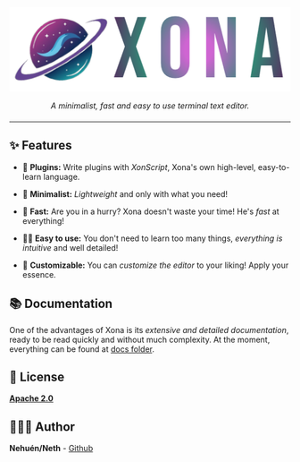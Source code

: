 <div align="center">

<img src="./public/banner.png" />

_A minimalist, fast and easy to use terminal text editor._

</div>

<hr style="margin-top: 20px;"/>

<div style="margin-top: 25px;">

## ✨ Features

- 🧩 **Plugins:** Write plugins with _XonScript_, Xona's own high-level, easy-to-learn language.

- 🎀 **Minimalist:** _Lightweight_ and only with what you need!

- 🚀 **Fast:** Are you in a hurry? Xona doesn't waste your time! He's _fast_ at everything!

- 💪🏼 **Easy to use:** You don't need to learn too many things, _everything is intuitive_ and well detailed!

- 🎨 **Customizable:** You can _customize the editor_ to your liking! Apply your essence.

## 📚 Documentation

One of the advantages of Xona is its _extensive and detailed documentation_, ready to be read quickly and without much complexity. At the moment, everything can be found at [docs folder](/docs).

## 📄 License

**[Apache 2.0](./LICENSE)**

## 🙋🏼‍♂️ Author

**Nehuén/Neth** - [Github](https://github.com/nehu3n)

</div>
